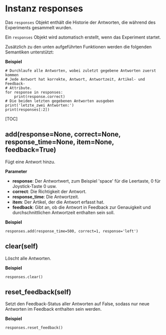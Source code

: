 <div class="ClassDoc YAMLDoc" markdown="1">

# Instanz __responses__

Das `responses` Objekt enthält die Historie der Antworten, die während des Experiments gesammelt wurden.

Ein `responses` Objekt wird automatisch erstellt, wenn das Experiment startet.

Zusätzlich zu den unten aufgeführten Funktionen werden die folgenden Semantiken unterstützt:

__Beispiel__

~~~ .python
# Durchlaufe alle Antworten, wobei zuletzt gegebene Antworten zuerst kommen
# Jede Antwort hat korrekte, Antwort, Antwortzeit, Artikel- und Feedback-
# Attribute.
for response in responses:
    print(response.correct)
# Die beiden letzten gegebenen Antworten ausgeben
print('letzte_zwei Antworten:')
print(responses[:2])
~~~

[TOC]

## add(response=None, correct=None, response_time=None, item=None, feedback=True)

Fügt eine Antwort hinzu.


__Parameter__

- **response**: Der Antwortwert, zum Beispiel 'space' für die Leertaste, 0 für Joystick-Taste 0 usw.
- **correct**: Die Richtigkeit der Antwort.
- **response_time**: Die Antwortzeit.
- **item**: Der Artikel, der die Antwort erfasst hat.
- **feedback**: Gibt an, ob die Antwort in Feedback zur Genauigkeit und durchschnittlichen Antwortzeit enthalten sein soll.

__Beispiel__

~~~ .python
responses.add(response_time=500, correct=1, response='left')
~~~



## clear(self)

Löscht alle Antworten.



__Beispiel__

~~~ .python
responses.clear()
~~~



## reset_feedback(self)

Setzt den Feedback-Status aller Antworten auf False, sodass nur
neue Antworten im Feedback enthalten sein werden.



__Beispiel__

~~~ .python
responses.reset_feedback()
~~~



</div>